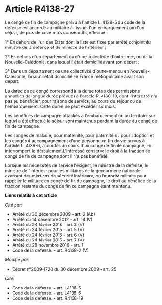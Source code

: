 # Article R4138-27

Le congé de fin de campagne prévu à l'article L. 4138-5 du code de la défense est accordé au militaire à l'issue d'un
embarquement ou d'un séjour, de plus de onze mois consécutifs, effectué : 

1° En dehors de l'un des Etats dont la liste est fixée par arrêté conjoint du ministre de la défense et du ministre de
l'intérieur ; 

2° En dehors d'un département ou d'une collectivité d'outre-mer, ou de la Nouvelle-Calédonie, dans lequel il était domicilié
avant son départ ; 

3° Dans un département ou une collectivité d'outre-mer ou en Nouvelle-Calédonie, lorsqu'il était domicilié en France
métropolitaine avant son départ. 

La durée de ce congé correspond à la durée totale des permissions annuelles de longue durée prévues à l'article R. 4138-19,
dont l'intéressé n'a pas pu bénéficier, pour raisons de service, au cours du séjour ou de l'embarquement. Cette durée ne peut
excéder six mois. 

Les bénéfices de campagne attachés à l'embarquement ou au territoire sur lequel a été effectué le séjour sont maintenus
pendant la durée du congé de fin de campagne. 

Les congés de maladie, pour maternité, pour paternité ou pour adoption et les congés d'accompagnement d'une personne en fin
de vie prévus à l'article L. 4138-6, accordés au cours d'un congé de fin de campagne, en interrompent le
déroulement.L'intéressé conserve le droit à la fraction de congé de fin de campagne dont il n'a pas bénéficié. 

Lorsque les nécessités de service l'exigent, le ministre de la défense, le ministre de l'intérieur pour les militaires de la
gendarmerie nationale exerçant des missions de sécurité intérieure, ou l'autorité militaire peut rappeler le militaire en
congé de fin de campagne, le droit au bénéfice de la fraction restante du congé de fin de campagne étant maintenu.

**Liens relatifs à cet article**

_Cité par_:

  - Arrêté du 30 décembre 2009 - art. 2 (Ab)
  - Arrêté du 14 décembre 2012 - art. 14 (V)
  - Arrêté du 24 février 2015 - art. 3 (V)
  - Arrêté du 24 février 2015 - art. 5 (V)
  - Arrêté du 24 février 2015 - art. 6 (V)
  - Arrêté du 24 février 2015 - art. 7 (V)
  - Arrêté du 28 novembre 2016 - art. 1
  - Code de la défense. - art. R4138-2 (V)

_Modifié par_:

  - Décret n°2009-1720 du 30 décembre 2009 - art. 25

_Cite_:

  - Code de la défense. - art. L4138-5
  - Code de la défense. - art. L4138-6
  - Code de la défense. - art. R4138-19
